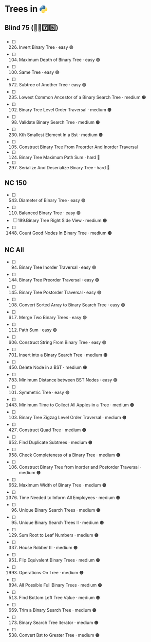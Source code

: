 # Trees in <img src="../../assets/pythonLogo.png" alt="Python logo" style="height: 1em; vertical-align: sub;">

## Blind 75 (🧑‍🦯7️⃣5️⃣)
- [ ] 226. Invert Binary Tree · easy 🟢 
- [ ] 104. Maximum Depth of Binary Tree · easy 🟢 
- [ ] 100. Same Tree · easy 🟢 
- [ ] 572. Subtree of Another Tree · easy 🟢 
- [ ] 235. Lowest Common Ancestor of a Binary Search Tree · medium 🟠
- [ ] 102. Binary Tree Level Order Traversal · medium 🟠
- [ ] 98. Validate Binary Search Tree · medium 🟠
- [ ] 230. Kth Smallest Element In a Bst · medium 🟠
- [ ] 105. Construct Binary Tree From Preorder And Inorder Traversal
- [ ] 124. Binary Tree Maximum Path Sum · hard 🔴
- [ ] 297. Serialize And Deserialize Binary Tree · hard 🔴

## NC 150
- [ ] 543. Diameter of Binary Tree · easy 🟢 
- [ ] 110. Balanced Binary Tree · easy 🟢 
- [ ] 199.Binary Tree Right Side View · medium 🟠
- [ ] 1448. Count Good Nodes In Binary Tree · medium 🟠

## NC All
- [ ] 94. Binary Tree Inorder Traversal · easy 🟢 
- [ ] 144. Binary Tree Preorder Traversal · easy 🟢 
- [ ] 145. Binary Tree Postorder Traversal · easy 🟢 
- [ ] 108. Convert Sorted Array to Binary Search Tree · easy 🟢 	
- [ ] 617. Merge Two Binary Trees · easy 🟢 
- [ ] 112. Path Sum · easy 🟢 
- [ ] 606. Construct String From Binary Tree · easy 🟢 
- [ ] 701. Insert into a Binary Search Tree · medium 🟠
- [ ] 450. Delete Node in a BST · medium 🟠
- [ ] 783. Minimum Distance between BST Nodes · easy 🟢 
- [ ] 101. Symmetric Tree · easy 🟢 
- [ ] 1443. Minimum Time to Collect All Apples in a Tree · medium 🟠
- [ ] 103. Binary Tree Zigzag Level Order Traversal · medium 🟠
- [ ] 427. Construct Quad Tree · medium 🟠
- [ ] 652. Find Duplicate Subtrees · medium 🟠
- [ ] 958. Check Completeness of a Binary Tree · medium 🟠	
- [ ] 106. Construct Binary Tree from Inorder and Postorder Traversal · medium 🟠
- [ ] 662. Maximum Width of Binary Tree · medium 🟠
- [ ] 1376. Time Needed to Inform All Employees · medium 🟠
- [ ] 96. Unique Binary Search Trees · medium 🟠
- [ ] 95. Unique Binary Search Trees II · medium 🟠
- [ ] 129. Sum Root to Leaf Numbers · medium 🟠
- [ ] 337. House Robber III · medium 🟠
- [ ] 951. Flip Equivalent Binary Trees · medium 🟠
- [ ] 1993. Operations On Tree · medium 🟠
- [ ] 894. All Possible Full Binary Trees · medium 🟠	
- [ ] 513. Find Bottom Left Tree Value · medium 🟠
- [ ] 669. Trim a Binary Search Tree · medium 🟠
- [ ] 173. Binary Search Tree Iterator · medium 🟠
- [ ] 538. Convert Bst to Greater Tree · medium 🟠
